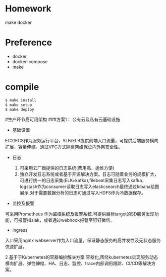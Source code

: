 # Homework

make docker

# Preference

- docker
- docker-compose
- make

# compile

```bash
$ make install
$ make setup 
$ make deploy
```


#生产环节高可用架构
###方案1： 公有云及私有云基础设施
- 基础设置


EC2/ECS作为服务运行平台，SLB/ELB提供前端入口流量，可提供后端服务横向扩展，容量伸缩。通过VPC方式隔离网络保证内外网安全性。

- 日志
	1. 可采用云厂商提供的日志系统(费用高，运维方便)
	2. 独立开发日志系统或者基于开源解决方案。日志可随着业务的规模扩大，可进行统一的日志采集(ELK+kafka),filebeat采集日志写入kafka，logstash作为consumer读取日志写入elasticsearch最终通过kibana绘图展示.对于需要数据分析的日志可通过写入HDFS作为冷数据保存。

- 监控及报警

可采用Prometheus 作为监控系统及报警系统.可提供目标target的SD服务发现功能，可报警指slak，或者通过webhook报警至钉钉微信。

- ingress

 入口采用nginx webserver作为入口流量，保证静态服务的高并发性及无状态服务快速扩展。
 
 

2 基于于Kubernetes的容器编排解决方案
容器化,围绕kubernetes实现服务动态横向扩展、弹性伸缩、HA、日志、监控、trace内部调用跟踪、CI/CD等解决方案。


